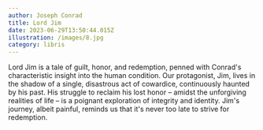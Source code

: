 ```yaml
---
author: Joseph Conrad
title: Lord Jim
date: 2023-06-29T13:50:44.015Z
illustration: /images/8.jpg
category: libris
---
```

Lord Jim is a tale of guilt, honor, and redemption, penned with Conrad's characteristic insight into the human condition. Our protagonist, Jim, lives in the shadow of a single, disastrous act of cowardice, continuously haunted by his past. His struggle to reclaim his lost honor – amidst the unforgiving realities of life – is a poignant exploration of integrity and identity. Jim's journey, albeit painful, reminds us that it's never too late to strive for redemption.
